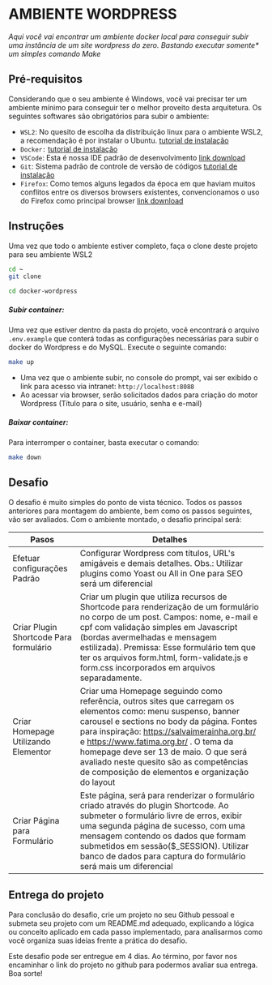 # AMBIENTE WORDPRESS

_Aqui você vai encontrar um ambiente docker local para conseguir subir uma instância de um site wordpress do zero. Bastando executar somente\* um simples comando Make_

## Pré-requisitos

Considerando que o seu ambiente é Windows, você vai precisar ter um ambiente mínimo para conseguir ter o melhor proveito desta arquitetura. Os seguintes softwares são obrigatórios para subir o ambiente:

-   `WSL2`: No quesito de escolha da distribuição linux para o ambiente WSL2, a recomendação é por instalar o Ubuntu. [tutorial de instalação](https://docs.microsoft.com/pt-br/windows/wsl/install)
-   `Docker:` [tutorial de instalação](https://docs.docker.com/desktop/windows/install/)
-   `VSCode`: Esta é nossa IDE padrão de desenvolvimento [link download](https://code.visualstudio.com/download)
-   `Git`: Sistema padrão de controle de versão de códigos [tutorial de instalação](https://git-scm.com/book/en/v2/Getting-Started-Installing-Git)
-   `Firefox`: Como temos alguns legados da época em que haviam muitos conflitos entre os diversos browsers existentes, convencionamos o uso do Firefox como principal browser [link download](https://www.mozilla.org/en-US/firefox/new/)

## Instruções

Uma vez que todo o ambiente estiver completo, faça o clone deste projeto para seu ambiente WSL2

```sh
cd ~
git clone

cd docker-wordpress
```

##### _Subir container:_

Uma vez que estiver dentro da pasta do projeto, você encontrará o arquivo `.env.example` que conterá todas as configurações necessárias para subir o docker do Wordpress e do MySQL. Execute o seguinte comando:

```sh
make up
```

-   Uma vez que o ambiente subir, no console do prompt, vai ser exibido o link para acesso via intranet: `http://localhost:8088`
-   Ao acessar via browser, serão solicitados dados para criação do motor Wordpress (Título para o site, usuário, senha e e-mail)

##### _Baixar container:_

Para interromper o container, basta executar o comando:

```sh
make down
```

## Desafio

O desafio é muito simples do ponto de vista técnico. Todos os passos anteriores para montagem do ambiente, bem como os passos seguintes, vão ser avaliados. Com o ambiente montado, o desafio principal será:

| Pasos                                  | Detalhes                                                                                                                                                                                                                                                                                                                                                                                      |
| -------------------------------------- | --------------------------------------------------------------------------------------------------------------------------------------------------------------------------------------------------------------------------------------------------------------------------------------------------------------------------------------------------------------------------------------------- |
| Efetuar configurações Padrão           | Configurar Wordpress com títulos, URL's amigáveis e demais detalhes. Obs.: Utilizar plugins como Yoast ou All in One para SEO será um diferencial                                                                                                                                                                                                                                             |
| Criar Plugin Shortcode Para formulário | Criar um plugin que utiliza recursos de Shortcode para renderização de um formulário no corpo de um post. Campos: nome, e-mail e cpf com validação simples em Javascript (bordas avermelhadas e mensagem estilizada). Premissa: Esse formulário tem que ter os arquivos form.html, form-validate.js e form.css incorporados em arquivos separadamente.                                        |
| Criar Homepage Utilizando Elementor    | Criar uma Homepage seguindo como referência, outros sites que carregam os elementos como: menu suspenso, banner carousel e sections no body da página. Fontes para inspiração: https://salvaimerainha.org.br/ e https://www.fatima.org.br/ . O tema da homepage deve ser 13 de maio. O que será avaliado neste quesito são as competências de composição de elementos e organização do layout |
| Criar Página para Formulário           | Este página, será para renderizar o formulário criado através do plugin Shortcode. Ao submeter o formulário livre de erros, exibir uma segunda página de sucesso, com uma mensagem contendo os dados que formam submetidos em sessão($\_SESSION). Utilizar banco de dados para captura do formulário será mais um diferencial                                                                 |

## Entrega do projeto

Para conclusão do desafio, crie um projeto no seu Github pessoal e submeta seu projeto com um README.md adequado, explicando a lógica ou conceito aplicado em cada passo implementado, para analisarmos como você organiza suas ideias frente a prática do desafio.

Este desafio pode ser entregue em 4 dias. Ao término, por favor nos encaminhar o link do projeto no github para podermos avaliar sua entrega. Boa sorte!
